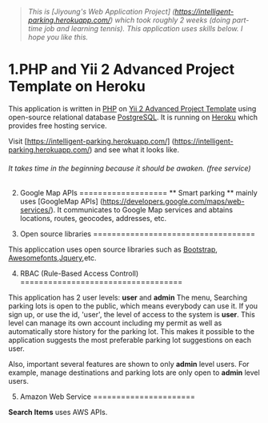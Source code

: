 

>*This is [Jiyoung's Web Application Project] (https://intelligent-parking.herokuapp.com/) which took roughly 2 weeks (doing part-time job and learning tennis).*
>*This application uses skills below.*
>*I hope you like this.*

1.PHP and Yii 2 Advanced Project Template on Heroku
===============================

This application is written in [PHP](http://php.net/manual/en/tutorial.php) on [Yii 2 Advanced Project Template](http://www.yiiframework.com/) using open-source relational database [PostgreSQL](https://www.postgresql.org/). It is running on [Heroku](https://www.heroku.com/) which provides free hosting service. 

Visit [https://intelligent-parking.herokuapp.com/] (https://intelligent-parking.herokuapp.com/) and see what it looks like.
###### It takes time in the beginning because it should be awaken. (free service) 

2. Google Map APIs
===================
** Smart parking ** mainly uses [GoogleMap APIs] (https://developers.google.com/maps/web-services/).
It communicates to Google Map services and abtains locations, routes, geocodes, addresses, etc.


3. Open source libraries
===================================

This appliccation uses open source libraries such as [Bootstrap](http://getbootstrap.com/), [Awesomefonts](http://fontawesome.io/),[Jquery](https://jquery.com/),etc.


4. RBAC (Rule-Based Access Controll)
===================================

This application has 2 user levels: **user** and **admin**
The menu, Searching parking lots is open to the public, which means everybody can use it.
If you sign up, or use the id, 'user', the level of access to the system is **user**. 
This level can manage its own account including my permit as well as automatically store history for the parking lot.
This makes it possible to the application suggests the most preferable parking lot suggestions on each user.

Also, important several features are shown to only **admin** level users. For example, manage destinations and parking lots are only open to **admin** level users.

5. Amazon Web Service 
======================

**Search Items** uses AWS APIs.
